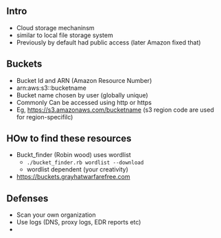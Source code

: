 ## Intro
- Cloud storage mechaninsm 
- similar to local file storage system
- Previously by default had public access (later Amazon fixed that)

## Buckets

- Bucket Id and ARN (Amazon Resource Number)
- arn:aws:s3::bucketname
- Bucket name chosen by user (globally unique)
- Commonly Can be accessed using http or https
- Eg,  https://s3.amazonaws.com/bucketname (s3 region code are used for region-specifilc)

## HOw to find these resources

- Buckt_finder (Robin wood) uses wordlist 
	- `./bucket_finder.rb wordlist --download`
	- wordlist dependent (your creativity)
- https://buckets.grayhatwarfarefree.com 


## Defenses

- Scan your own organization
- Use logs (DNS, proxy logs, EDR reports etc)
- 